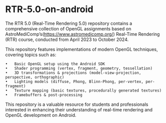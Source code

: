 # RTR-5.0-on-android

The RTR 5.0 (Real-Time Rendering 5.0) repository contains a comprehensive collection of OpenGL assignments based on AstroMediComp’s(https://www.astromedicomp.org/) Real-Time Rendering (RTR) course, conducted from April 2023 to October 2024.

This repository features implementations of modern OpenGL techniques, covering topics such as:

	•	Basic OpenGL setup using the Android SDK
	•	Shader programming (vertex, fragment, geometry, tessellation)
	•	3D transformations & projections (model-view-projection, perspective, orthographic)
	•	Lighting models (diffuse, Phong, Blinn-Phong, per-vertex, per-fragment)
	•	Texture mapping (basic textures, procedurally generated textures)
	•	Framebuffers & post-processing

This repository is a valuable resource for students and professionals interested in enhancing their understanding of real-time rendering and OpenGL development on Android.
